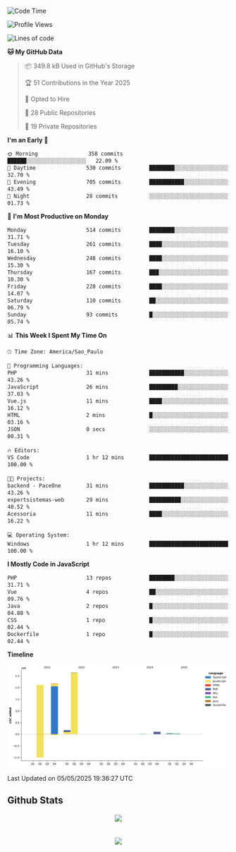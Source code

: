  
<!--START_SECTION:waka-->
![Code Time](http://img.shields.io/badge/Code%20Time-1%2C872%20hrs%2049%20mins-blue)

![Profile Views](http://img.shields.io/badge/Profile%20Views-2-blue)

![Lines of code](https://img.shields.io/badge/From%20Hello%20World%20I%27ve%20Written-7.2%20million%20lines%20of%20code-blue)

**🐱 My GitHub Data** 

> 📦 349.8 kB Used in GitHub's Storage 
 > 
> 🏆 51 Contributions in the Year 2025
 > 
> 💼 Opted to Hire
 > 
> 📜 28 Public Repositories 
 > 
> 🔑 19 Private Repositories 
 > 
**I'm an Early 🐤** 

```text
🌞 Morning                358 commits         ██████░░░░░░░░░░░░░░░░░░░   22.09 % 
🌆 Daytime                530 commits         ████████░░░░░░░░░░░░░░░░░   32.70 % 
🌃 Evening                705 commits         ███████████░░░░░░░░░░░░░░   43.49 % 
🌙 Night                  28 commits          ░░░░░░░░░░░░░░░░░░░░░░░░░   01.73 % 
```
📅 **I'm Most Productive on Monday** 

```text
Monday                   514 commits         ████████░░░░░░░░░░░░░░░░░   31.71 % 
Tuesday                  261 commits         ████░░░░░░░░░░░░░░░░░░░░░   16.10 % 
Wednesday                248 commits         ████░░░░░░░░░░░░░░░░░░░░░   15.30 % 
Thursday                 167 commits         ███░░░░░░░░░░░░░░░░░░░░░░   10.30 % 
Friday                   228 commits         ████░░░░░░░░░░░░░░░░░░░░░   14.07 % 
Saturday                 110 commits         ██░░░░░░░░░░░░░░░░░░░░░░░   06.79 % 
Sunday                   93 commits          █░░░░░░░░░░░░░░░░░░░░░░░░   05.74 % 
```


📊 **This Week I Spent My Time On** 

```text
🕑︎ Time Zone: America/Sao_Paulo

💬 Programming Languages: 
PHP                      31 mins             ███████████░░░░░░░░░░░░░░   43.26 % 
JavaScript               26 mins             █████████░░░░░░░░░░░░░░░░   37.03 % 
Vue.js                   11 mins             ████░░░░░░░░░░░░░░░░░░░░░   16.12 % 
HTML                     2 mins              █░░░░░░░░░░░░░░░░░░░░░░░░   03.16 % 
JSON                     0 secs              ░░░░░░░░░░░░░░░░░░░░░░░░░   00.31 % 

🔥 Editors: 
VS Code                  1 hr 12 mins        █████████████████████████   100.00 % 

🐱‍💻 Projects: 
backend - PaceOne        31 mins             ███████████░░░░░░░░░░░░░░   43.26 % 
expertsistemas-web       29 mins             ██████████░░░░░░░░░░░░░░░   40.52 % 
Acessoria                11 mins             ████░░░░░░░░░░░░░░░░░░░░░   16.22 % 

💻 Operating System: 
Windows                  1 hr 12 mins        █████████████████████████   100.00 % 
```

**I Mostly Code in JavaScript** 

```text
PHP                      13 repos            ████████░░░░░░░░░░░░░░░░░   31.71 % 
Vue                      4 repos             ██░░░░░░░░░░░░░░░░░░░░░░░   09.76 % 
Java                     2 repos             █░░░░░░░░░░░░░░░░░░░░░░░░   04.88 % 
CSS                      1 repo              █░░░░░░░░░░░░░░░░░░░░░░░░   02.44 % 
Dockerfile               1 repo              █░░░░░░░░░░░░░░░░░░░░░░░░   02.44 % 
```



**Timeline**

![Lines of Code chart](https://raw.githubusercontent.com/MaueDev/MaueDev/main/assets/bar_graph.png)


 Last Updated on 05/05/2025 19:36:27 UTC
<!--END_SECTION:waka-->

## Github Stats  
<div align="center"><img src="https://github-readme-stats.vercel.app/api/top-langs/?username=MaueDev&hide_border=true&layout=compact" align="center" /></div>  

<br/>  

<br/>  

<div align="center">
<img src="https://komarev.com/ghpvc/?username=MaueDev&&style=flat-square" align="center" />
</div>  
  
